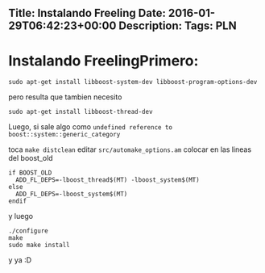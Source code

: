 Title: Instalando Freeling
Date: 2016-01-29T06:42:23+00:00
Description: 
Tags: PLN
---
# Instalando FreelingPrimero:
 ```sudo apt-get install libboost-regex-dev libicu-dev
 sudo apt-get install libboost-system-dev libboost-program-options-dev
 ```
 
 pero resulta que tambien necesito 
 
 `sudo apt-get install libboost-thread-dev`
 
 Luego, si sale algo como 
`undefined reference to boost::system::generic_category`

toca `make distclean`
editar `src/automake_options.am`
colocar en las lineas del boost_old
```
if BOOST_OLD
  ADD_FL_DEPS=-lboost_thread$(MT) -lboost_system$(MT)
else
  ADD_FL_DEPS=-lboost_system$(MT)
endif
```
 
 y luego 
 
 ```aclocal; autoconf; automake -a;
 ./configure
 make
 sudo make install 
 ```
 y ya
 :D 